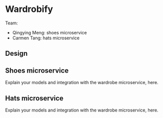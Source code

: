 # Wardrobify

Team:

- Qingying Meng: shoes microservice
- Carmen Tang: hats microservice

## Design

## Shoes microservice

Explain your models and integration with the wardrobe
microservice, here.

## Hats microservice

Explain your models and integration with the wardrobe
microservice, here.
